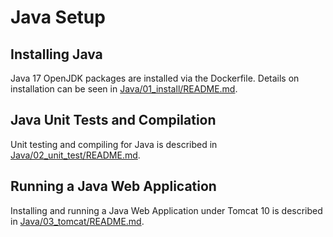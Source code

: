 # Java Setup

## Installing Java

Java 17 OpenJDK packages are installed via the Dockerfile. Details on installation can be seen in [Java/01_install/README.md](Java/01_install/README.md). 

## Java Unit Tests and Compilation

Unit testing and compiling for Java is described in [Java/02_unit_test/README.md](Java/02_unit_test/README.md).

## Running a Java Web Application

Installing and running a Java Web Application under Tomcat 10 is described in [Java/03_tomcat/README.md](Java/03_tomcat/README.md).

